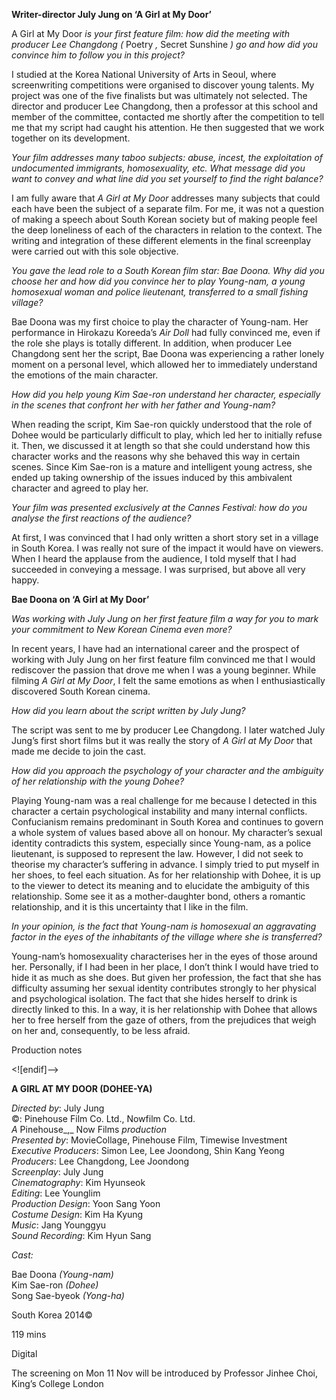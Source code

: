 
**Writer-director July Jung on ‘A Girl at My Door’**

A Girl at My Door _is your first feature film: how did the meeting with producer Lee Changdong (_ Poetry _,_ Secret Sunshine _) go and how did you convince him to follow you in this project?_

I studied at the Korea National University of Arts in Seoul, where screenwriting competitions were organised to discover young talents. My project was one of the five finalists but was ultimately not selected. The director and producer Lee Changdong, then a professor at this school and member of the committee, contacted me shortly after the competition to tell me that my script had caught his attention. He then suggested that we work together on its development.

_Your film addresses many taboo subjects: abuse, incest, the exploitation of undocumented immigrants, homosexuality, etc. What message did you want to convey and what line did you set yourself to find the right balance?_

I am fully aware that _A Girl at My Door_ addresses many subjects that could each have been the subject of a separate film. For me, it was not a question of making a speech about South Korean society but of making people feel the deep loneliness of each of the characters in relation to the context. The writing and integration of these different elements in the final screenplay were carried out with this sole objective.

_You gave the lead role to a South Korean film star: Bae Doona. Why did you choose her and how did you convince her to play Young-nam, a young homosexual woman and police lieutenant, transferred to a small fishing village?_

Bae Doona was my first choice to play the character of Young-nam. Her performance in Hirokazu Koreeda’s _Air Doll_ had fully convinced me, even if the role she plays is totally different. In addition, when producer Lee Changdong sent her the script, Bae Doona was experiencing a rather lonely moment on a personal level, which allowed her to immediately understand the emotions of the main character.

_How did you help young Kim Sae-ron understand her character, especially in the scenes that confront her with her father and Young-nam?_

When reading the script, Kim Sae-ron quickly understood that the role of Dohee would be particularly difficult to play, which led her to initially refuse it. Then, we discussed it at length so that she could understand how this character works and the reasons why she behaved this way in certain scenes. Since Kim Sae-ron is a mature and intelligent young actress, she ended up taking ownership of the issues induced by this ambivalent character and agreed to play her.

_Your film was presented exclusively at the Cannes Festival: how do you analyse the first reactions of the audience?_

At first, I was convinced that I had only written a short story set in a village in South Korea. I was really not sure of the impact it would have on viewers. When I heard the applause from the audience, I told myself that I had succeeded in conveying a message. I was surprised, but above all very happy.

**Bae Doona on ‘A Girl at My Door’**

_Was working with July Jung on her first feature film a way for you to mark your commitment to New Korean Cinema even more?_

In recent years, I have had an international career and the prospect of working with July Jung on her first feature film convinced me that I would rediscover the passion that drove me when I was a young beginner. While filming _A Girl at My Door_, I felt the same emotions as when I enthusiastically discovered South Korean cinema.

_How did you learn about the script written by July Jung?_

The script was sent to me by producer Lee Changdong. I later watched July Jung’s first short films but it was really the story of _A Girl at My Door_ that made me decide to join the cast.

_How did you approach the psychology of your character and the ambiguity of her relationship with the young Dohee?_

Playing Young-nam was a real challenge for me because I detected in this character a certain psychological instability and many internal conflicts. Confucianism remains predominant in South Korea and continues to govern a whole system of values based above all on honour. My character’s sexual identity contradicts this system, especially since Young-nam, as a police lieutenant, is supposed to represent the law. However, I did not seek to theorise my character’s suffering in advance. I simply tried to put myself in her shoes, to feel each situation. As for her relationship with Dohee, it is up to the viewer to detect its meaning and to elucidate the ambiguity of this relationship. Some see it as a mother-daughter bond, others a romantic relationship, and it is this uncertainty that I like in the film.

_In your opinion, is the fact that Young-nam is homosexual an aggravating factor in the eyes of the inhabitants of the village where she is transferred?_

Young-nam’s homosexuality characterises her in the eyes of those around her. Personally, if I had been in her place, I don’t think I would have tried to hide it as much as she does. But given her profession, the fact that she has difficulty assuming her sexual identity contributes strongly to her physical and psychological isolation. The fact that she hides herself to drink is directly linked to this. In a way, it is her relationship with Dohee that allows her to free herself from the gaze of others, from the prejudices that weigh on her and, consequently, to be less afraid.

Production notes

<![endif]-->

**A GIRL AT MY DOOR (DOHEE-YA)**

_Directed by_: July Jung  
©: Pinehouse Film Co. Ltd., Nowfilm Co. Ltd.  
_A_ Pinehouse_,_ Now Films _production_  
_Presented by_: MovieCollage, Pinehouse Film, Timewise Investment  
_Executive Producers_: Simon Lee, Lee Joondong, Shin Kang Yeong  
_Producers_: Lee Changdong, Lee Joondong  
_Screenplay_: July Jung  
_Cinematography_: Kim Hyunseok  
_Editing_: Lee Younglim  
_Production Design_: Yoon Sang Yoon  
_Costume Design_: Kim Ha Kyung  
_Music_: Jang Younggyu  
_Sound Recording_: Kim Hyun Sang

_Cast:_

Bae Doona _(Young-nam)_  
Kim Sae-ron _(Dohee)_  
Song Sae-byeok _(Yong-ha)_

South Korea 2014©

119 mins

Digital

The screening on Mon 11 Nov will be introduced by Professor Jinhee Choi, King’s College London
<!--stackedit_data:
eyJoaXN0b3J5IjpbLTE3ODYwNDU2MTNdfQ==
-->